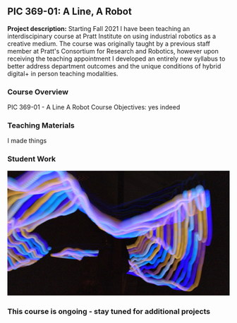 ## PIC 369-01: A Line, A Robot

**Project description:** Starting Fall 2021 I have been teaching an interdiscipinary course at Pratt Institute on using industrial robotics as a creative medium. The course was originally taught by a previous staff member at Pratt's Consortium for Research and Robotics, however upon receiving the teaching appointment I developed an entirely new syllabus to better address department outcomes and the unique conditions of hybrid digital+ in person teaching modalities. 

### Course Overview

PIC 369-01 - A Line A Robot
Course Objectives:
yes 
indeed
### Teaching Materials
I made things
### Student Work

<img src="images/PIC_JAlightpainting.jpg?raw=true"/>

### This course is ongoing - stay tuned for additional projects
